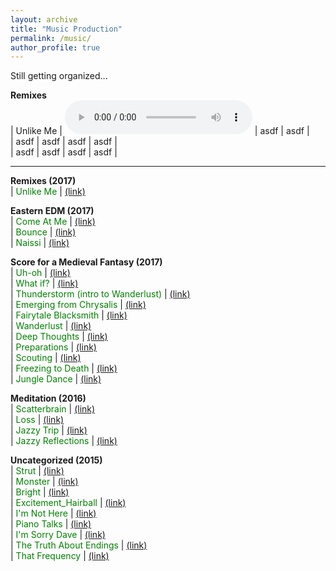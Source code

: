 ```yaml
---
layout: archive
title: "Music Production"
permalink: /music/
author_profile: true
---
```


Still getting organized...

<b>Remixes</b>  
| Unlike Me | <audio id="t-rex-roar" controls src="https://jpskycak.github.io/files/jpskycak-unlike_me_remix.mp3">Your browser does not support the <code>audio</code> element.</audio> | asdf | asdf |  
| asdf | asdf | asdf | asdf |  
| asdf | asdf | asdf | asdf |  

-----


<b>Remixes (2017)</b>  
 | <font color="green">Unlike Me</font> | <font color="blue"><a href="https://jpskycak.github.io/files/jpskycak-unlike_me_remix.mp3">(link)</a></font>  

 
<b>Eastern EDM (2017)</b>  
 | <font color="green">Come At Me</font> | <font color="blue"><a href="files/jpskycak-come_at_me.wav">(link)</a></font>  
 | <font color="green">Bounce</font> | <font color="blue"><a href="files/jpskycak-come_at_me.wav">(link)</a></font>  
 | <font color="green">Naissi</font> | <font color="blue"><a href="files/jpskycak-come_at_me.wav">(link)</a></font>  

<b>Score for a Medieval Fantasy (2017)</b>  
 | <font color="green">Uh-oh</font> | <font color="blue"><a href="files/jpskycak-uhoh.wav">(link)</a></font>  
 | <font color="green">What if?</font> | <font color="blue"><a href="files/jpskycak-whatif.wav">(link)</a></font>  
 | <font color="green">Thunderstorm (intro to Wanderlust)</font> | <font color="blue"><a href="files/jpskycak-thunderstorm_intro.wav">(link)</a></font>  
 | <font color="green">Emerging from Chrysalis</font> | <font color="blue"><a href="files/jpskycak-emerging_from_chrysalis.wav">(link)</a></font>  
 | <font color="green">Fairytale Blacksmith</font> | <font color="blue"><a href="files/jpskycak-fairytale_blacksmith.wav">(link)</a></font>  
 | <font color="green">Wanderlust</font> | <font color="blue"><a href="files/jpskycak-wanderlust.wav">(link)</a></font>  
 | <font color="green">Deep Thoughts</font> | <font color="blue"><a href="files/jpskycak-deep_thoughts.wav">(link)</a></font>  
 | <font color="green">Preparations</font> | <font color="blue"><a href="files/jpskycak-preparations.wav">(link)</a></font>  
 | <font color="green">Scouting</font> | <font color="blue"><a href="files/jpskycak-scouting.wav">(link)</a></font>  
 | <font color="green">Freezing to Death</font> | <font color="blue"><a href="files/jpskycak-freezing_to_death.wav">(link)</a></font>  
 | <font color="green">Jungle Dance</font> | <font color="blue"><a href="files/jpskycak-jungle_dance.wav">(link)</a></font> 
 

<b>Meditation (2016)</b>  
 | <font color="green">Scatterbrain</font> | <font color="blue"><a href="files/jpskycak-scatterbrain.wav">(link)</a></font>  
 | <font color="green">Loss</font> | <font color="blue"><a href="files/jpskycak-loss.wav">(link)</a></font>  
 | <font color="green">Jazzy Trip</font> | <font color="blue"><a href="files/jpskycak-jazzy_trip.wav">(link)</a></font>  
 | <font color="green">Jazzy Reflections</font> | <font color="blue"><a href="files/jpskycak-jazzy_reflections.wav">(link)</a></font> 

<b>Uncategorized (2015)</b>  
 | <font color="green">Strut</font> | <font color="blue"><a href="files/jpskycak-strut.wav">(link)</a></font>  
 | <font color="green">Monster</font> | <font color="blue"><a href="files/jpskycak-monster.wav">(link)</a></font>  
 | <font color="green">Bright</font> | <font color="blue"><a href="files/jpskycak-bright.wav">(link)</a></font>  
 | <font color="green">Excitement_Hairball</font> | <font color="blue"><a href="files/jpskycak-excitement_hairball.wav">(link)</a></font>  
 | <font color="green">I'm Not Here</font> | <font color="blue"><a href="files/jpskycak-im_not_here.wav">(link)</a></font>  
 | <font color="green">Piano Talks</font> | <font color="blue"><a href="files/jpskycak-piano_talks.wav">(link)</a></font>  
 | <font color="green">I'm Sorry Dave</font> | <font color="blue"><a href="files/jpskycak-im_sorry_dave.wav">(link)</a></font>  
 | <font color="green">The Truth About Endings</font> | <font color="blue"><a href="files/jpskycak-the_truth_about_endings.wav">(link)</a></font>  
 | <font color="green">That Frequency</font> | <font color="blue"><a href="files/jpskycak-that_frequency.wav">(link)</a></font>   
